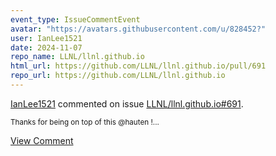 ```yaml
---
event_type: IssueCommentEvent
avatar: "https://avatars.githubusercontent.com/u/828452?"
user: IanLee1521
date: 2024-11-07
repo_name: LLNL/llnl.github.io
html_url: https://github.com/LLNL/llnl.github.io/pull/691
repo_url: https://github.com/LLNL/llnl.github.io
---
```


<a href='https://github.com/IanLee1521' target='_blank'>IanLee1521</a> commented on issue <a href='https://github.com/LLNL/llnl.github.io/pull/691' target='_blank'>LLNL/llnl.github.io#691</a>.

<small>Thanks for being on top of this @hauten !...</small>

<a href='https://github.com/LLNL/llnl.github.io/pull/691' target='_blank'>View Comment</a>